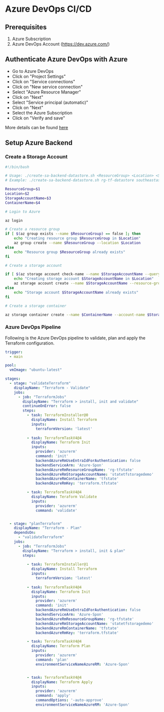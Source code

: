 # Azure DevOps  CI/CD

## Prerequisites

1. Azure Subscription
2. Azure DevOps Account (https://dev.azure.com/)


## Authenticate Azure DevOps with Azure

- Go to Azure DevOps
- Click on "Project Settings"
- Click on "Service connections"
- Click on "New service connection"
- Select "Azure Resource Manager"
- Click on "Next"
- Select "Service principal (automatic)"
- Click on "Next"
- Select the Azure Subscription
- Click on "Verify and save"

More details can be found [here](https://docs.microsoft.com/en-us/azure/devops/pipelines/library/service-endpoints?view=azure-devops&tabs=yaml)

## Setup Azure Backend

### Create a Storage Account

```bash
#!/bin/bash

# Usage: ./create-sa-backend-datastore.sh <ResourceGroup> <Location> <StorageAccountName> <ContainerName>
# Example: ./create-sa-backend-datastore.sh rg-tf-datastore southeastasia tfdatastore324 tfstate

ResourceGroup=$1
Location=$2
StorageAccountName=$3
ContainerName=$4

# Login to Azure

az login

# Create a resource group
if [ $(az group exists --name $ResourceGroup) == false ]; then
    echo "Creating resource group $ResourceGroup in $Location"
    az group create --name $ResourceGroup --location $Location
else
    echo "Resource group $ResourceGroup already exists"
fi

# Create a storage account

if [ $(az storage account check-name --name $StorageAccountName --query nameAvailable) == true ]; then
    echo "Creating storage account $StorageAccountName in $Location"
    az storage account create --name $StorageAccountName --resource-group $ResourceGroup --location $Location --sku Standard_LRS
else
    echo "Storage account $StorageAccountName already exists"
fi

# Create a storage container

az storage container create --name $ContainerName --account-name $StorageAccountName
```

### Azure DevOps Pipeline

Following is the Azure DevOps pipeline to validate, plan and apply the Terraform configuration.

```yaml
trigger:
  - main

pool:
  vmImage: "ubuntu-latest"

stages:
  - stage: "validateTerraform"
    displayName: "Terraform - Validate"
    jobs:
      - job: "TerraformJobs"
        displayName: "Terraform > install, init and validate"
        continueOnError: false
        steps:
          - task: TerraformInstaller@0
            displayName: Install Terraform
            inputs:
              terraformVersion: 'latest'
        
          - task: TerraformTaskV4@4
            displayName: Terraform Init
            inputs:
              provider: 'azurerm'
              command: 'init'
              backendAzureRmUseEntraIdForAuthentication: false
              backendServiceArm: 'Azure-Spon'
              backendAzureRmResourceGroupName: 'rg-tfstate'
              backendAzureRmStorageAccountName: 'statetfstoragedemo'
              backendAzureRmContainerName: 'tfstate'
              backendAzureRmKey: 'terraform.tfstate'

          - task: TerraformTaskV4@4
            displayName: Teraform Validate
            inputs:
              provider: 'azurerm'
              command: 'validate'


  - stage: "planTerraform"
    displayName: "Terraform - Plan"
    dependsOn:
      - "validateTerraform"
    jobs:
      - job: "TerraformJobs"
        displayName: "Terraform > install, init & plan"
        steps:
        
          - task: TerraformInstaller@1
            displayName: Install Terraform
            inputs:
              terraformVersion: 'latest'
            
          - task: TerraformTaskV4@4
            displayName: Terraform Init
            inputs:
              provider: 'azurerm'
              command: 'init'
              backendAzureRmUseEntraIdForAuthentication: false
              backendServiceArm: 'Azure-Spon'
              backendAzureRmResourceGroupName: 'rg-tfstate'
              backendAzureRmStorageAccountName: 'statetfstoragedemo'
              backendAzureRmContainerName: 'tfstate'
              backendAzureRmKey: 'terraform.tfstate'

          - task: TerraformTaskV4@4
            displayName: Terraform Plan
            inputs:
              provider: 'azurerm'
              command: 'plan'
              environmentServiceNameAzureRM: 'Azure-Spon'


          - task: TerraformTaskV4@4
            displayName: Terraform Apply
            inputs:
              provider: 'azurerm'
              command: 'apply'
              commandOptions: '-auto-approve'
              environmentServiceNameAzureRM: 'Azure-Spon'
```